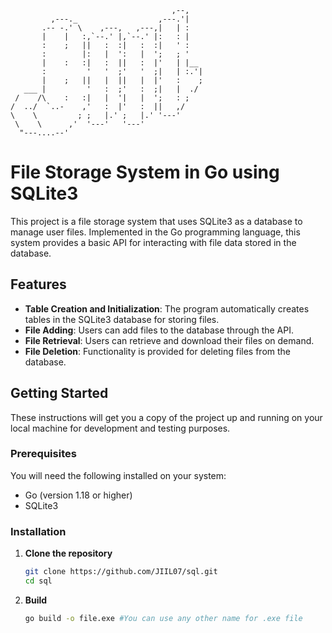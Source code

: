 ```
                                    ,--,    
         ,---._                  ,---.'|    
       .-- -.' \    ,---,   ,---,|   | :    
       |    |   :,`--.' |,`--.' |:   : |    
       :    ;   ||   :  :|   :  :|   ' :    
       :        |:   |  ':   |  ';   ; '    
       |    :   :|   :  ||   :  |'   | |__  
       :         '   '  ;'   '  ;|   | :.'| 
       |    ;   ||   |  ||   |  |'   :    ; 
   ___ |         '   :  ;'   :  ;|   |  ./  
 /    /\    :   :|   |  '|   |  ';   : ;    
/  ../  `..-    ,'   :  |'   :  ||   ,/     
\    \         ; ;   |.' ;   |.' '---'      
 \    \      ,'  '---'   '---'              
  "---....--'                               
```

# File Storage System in Go using SQLite3


This project is a file storage system that uses SQLite3 as a database to manage user files. Implemented in the Go programming language, this system provides a basic API for interacting with file data stored in the database.

## Features

- **Table Creation and Initialization**: The program automatically creates tables in the SQLite3 database for storing files.
- **File Adding**: Users can add files to the database through the API.
- **File Retrieval**: Users can retrieve and download their files on demand.
- **File Deletion**: Functionality is provided for deleting files from the database.

## Getting Started

These instructions will get you a copy of the project up and running on your local machine for development and testing purposes.

### Prerequisites

You will need the following installed on your system:

- Go (version 1.18 or higher)
- SQLite3

### Installation

1. **Clone the repository**
   ```bash
   git clone https://github.com/JIIL07/sql.git
   cd sql
2. **Build**
    ```bash
    go build -o file.exe #You can use any other name for .exe file
    